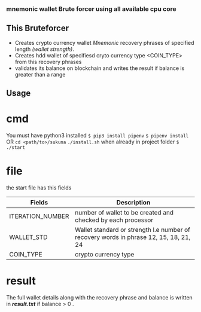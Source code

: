 ### mnemonic wallet Brute forcer using all available cpu core ### 
 
## This Bruteforcer ##  
* Creates crypto currency  wallet *Mnemonic* recovery phrases of specified length *(wallet strength)*.
* Creates hdd wallet of specifiesd cryto currency type <COIN_TYPE> from this recovery phrases 
* validates its balance on blockchain and writes the result if balance is greater than a range

## Usage ##
# cmd #
You must have python3 installed
`$ pip3 install pipenv`
`$ pipenv install`
OR
`cd <path/to>/sukuna`
`./install.sh`
when already in project folder 
`$ ./start`

# file #
the start file has this fields

Fields              |            Description
--------------------|-------------------------
 ITERATION_NUMBER   | number of wallet to be created and  checked by each processor
 WALLET_STD         | Wallet standard or strength l.e number of recovery words in phrase 12, 15, 18, 21, 24
 COIN_TYPE          | crypto currency type


# result #
The full wallet details along with the recovery phrase and balance is written in ***result.txt***
if balance > 0 . 
